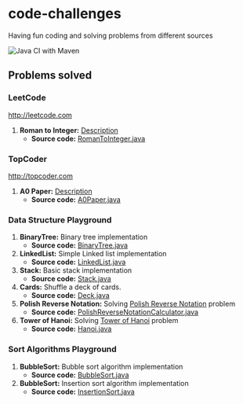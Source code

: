 # code-challenges
Having fun coding and solving problems from different sources

![Java CI with Maven](https://github.com/henriqueluz/code-challenges/workflows/Java%20CI%20with%20Maven/badge.svg)

## Problems solved

### LeetCode 
http://leetcode.com
1. **Roman to Integer:** [Description](https://leetcode.com/problems/roman-to-integer/)
    * **Source code:** [RomanToInteger.java](https://github.com/henriqueluz/code-challenges/blob/master/src/main/java/com/github/henriqueluz/leetcode/RomanToInteger.java)

### TopCoder 
http://topcoder.com
1. **A0 Paper:** [Description](https://arena.topcoder.com/#/u/practiceCode/17244/67923/15005/2/331608)
    * **Source code:** [A0Paper.java](https://github.com/henriqueluz/code-challenges/blob/master/src/main/java/com/github/henriqueluz/topcoder/A0Paper.java)
    
### Data Structure Playground

1. **BinaryTree:** Binary tree implementation
    * **Source code:** [BinaryTree.java](https://github.com/henriqueluz/code-challenges/blob/master/src/main/java/com/github/henriqueluz/datastructure/BinaryTree.java)
2. **LinkedList:** Simple Linked list implementation 
    * **Source code:** [LinkedList.java](https://github.com/henriqueluz/code-challenges/blob/master/src/main/java/com/github/henriqueluz/datastructure/LinkedList.java)
3. **Stack:** Basic stack implementation
    * **Source code:** [Stack.java](https://github.com/henriqueluz/code-challenges/blob/master/src/main/java/com/github/henriqueluz/datastructure/Stack.java)
4. **Cards:** Shuffle a deck of cards.
    * **Source code:** [Deck.java](https://github.com/henriqueluz/code-challenges/blob/master/src/main/java/com/github/henriqueluz/challenges/cards/Deck.java)
5. **Polish Reverse Notation:** Solving [Polish Reverse Notation](https://en.wikipedia.org/wiki/Reverse_Polish_notation) problem 
    * **Source code:** [PolishReverseNotationCalculator.java](https://github.com/henriqueluz/code-challenges/blob/master/src/main/java/com/github/henriqueluz/challenges/algorithms/polishreversenotation/PolishReverseNotationEvaluator.java)
6. **Tower of Hanoi:** Solving [Tower of Hanoi](https://en.wikipedia.org/wiki/Tower_of_Hanoi) problem 
    * **Source code:** [Hanoi.java](https://github.com/henriqueluz/code-challenges/blob/master/src/main/java/com/github/henriqueluz/challenges/algorithms/recursion/Hanoi.java)

### Sort Algorithms Playground

1. **BubbleSort:** Bubble sort algorithm implementation
    * **Source code:** [BubbleSort.java](https://github.com/henriqueluz/code-challenges/blob/master/src/main/java/com/github/henriqueluz/challenges/algorithms/sort/BubbleSort.java)
2. **BubbleSort:** Insertion sort algorithm implementation
    * **Source code:** [InsertionSort.java](https://github.com/henriqueluz/code-challenges/blob/master/src/main/java/com/github/henriqueluz/challenges/algorithms/sort/InsertionSort.java)